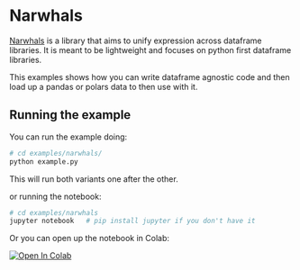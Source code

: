 # Narwhals

[Narwhals](https://narwhals-dev.github.io/narwhals/) is a library that aims
to unify expression across dataframe libraries. It is meant to be lightweight
and focuses on python first dataframe libraries.

This examples shows how you can write dataframe agnostic code
and then load up a pandas or polars data to then use with it.

## Running the example

You can run the example doing:

```bash
# cd examples/narwhals/
python example.py
```
This will run both variants one after the other.

or running the notebook:

```bash
# cd examples/narwhals
jupyter notebook   # pip install jupyter if you don't have it
```
Or you can open up the notebook in Colab:

[![Open In Colab](https://colab.research.google.com/assets/colab-badge.svg)](https://colab.research.google.com/github/dagworks-inc/hamilton/blob/main/examples/narwhals/notebook.ipynb)
